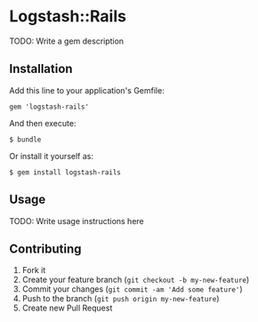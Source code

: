 # Logstash::Rails

TODO: Write a gem description

## Installation

Add this line to your application's Gemfile:

    gem 'logstash-rails'

And then execute:

    $ bundle

Or install it yourself as:

    $ gem install logstash-rails

## Usage

TODO: Write usage instructions here

## Contributing

1. Fork it
2. Create your feature branch (`git checkout -b my-new-feature`)
3. Commit your changes (`git commit -am 'Add some feature'`)
4. Push to the branch (`git push origin my-new-feature`)
5. Create new Pull Request
